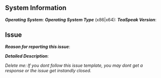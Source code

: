 ## System Information
***Operating System***:
***Operating System Type*** (x86|x64):
***TeaSpeak Version***:

## Issue
***Reason for reporting this issue***:





***Detailed Description***:




*Delete me: If you dont follow this issue template, you may dont get a response or the issue get instandly closed.*
